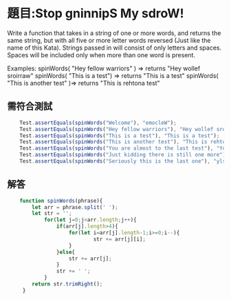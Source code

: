 # 題目:Stop gninnipS My sdroW!
Write a function that takes in a string of one or more words, and returns the same string, but with all five or more letter words reversed (Just like the name of this Kata). Strings passed in will consist of only letters and spaces. Spaces will be included only when more than one word is present.

Examples: spinWords( "Hey fellow warriors" ) => returns "Hey wollef sroirraw" spinWords( "This is a test") => returns "This is a test" spinWords( "This is another test" )=> returns "This is rehtona test"

## 需符合測試
```JavaScript
    Test.assertEquals(spinWords("Welcome"), "emocleW");
    Test.assertEquals(spinWords("Hey fellow warriors"), "Hey wollef sroirraw");
    Test.assertEquals(spinWords("This is a test"), "This is a test");
    Test.assertEquals(spinWords("This is another test"), "This is rehtona test");
    Test.assertEquals(spinWords("You are almost to the last test"), "You are tsomla to the last test");
    Test.assertEquals(spinWords("Just kidding there is still one more"), "Just gniddik ereht is llits one more");
    Test.assertEquals(spinWords("Seriously this is the last one"), "ylsuoireS this is the last one");
```

## 解答
```JavaScript
    function spinWords(phrase){
        let arr = phrase.split(' ');
        let str = '';
            for(let j=0;j<arr.length;j++){
                if(arr[j].length>4){
                    for(let i=arr[j].length-1;i>=0;i--){
                            str += arr[j][i];
                    }
                }else{
                    str += arr[j];
                }
                str += ' ';
            }
        return str.trimRight();
     }
```